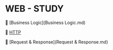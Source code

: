 # WEB - STUDY

&#128681; [Business Logic](Business Logic.md)

&#128681; [HTTP](HTTP프로토콜.md)

&#128681; [Request & Response](Request & Response.md)